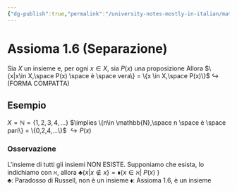 ```yaml
---
{"dg-publish":true,"permalink":"/university-notes-mostly-in-italian/matematica-discreta/teoria/assioma-1-6-separazione/","created":"2023-01-23T16:25:30.258+01:00","updated":"2023-01-23T16:25:30.258+01:00"}
---
```


# Assioma 1.6 (Separazione)
Sia $X$ un insieme e, per ogni $x \in X$, sia $P(x)$ una proposizione
Allora   $\{x|x\in X,\space P(x) \space è \space vera\} = \{x \in X,\space P(x)\}$ 
																        $\hookrightarrow$ (FORMA COMPATTA)

## Esempio
$X = \mathbb{N} = \{1,2,3,4,...\}$
$\implies \{n\in \mathbb{N},\space n \space è \space pari\} = \{0,2,4,...\}$
								$\hookrightarrow P(x)$

### Osservazione
L'insieme di tutti gli insiemi NON ESISTE.
Supponiamo che esista, lo indichiamo con $\aleph$, allora $\clubsuit \{x | x \notin x \} = \blacklozenge\{ x \in \aleph | \ P(x)\ \}$     
$\clubsuit :$ Paradosso di Russell, non è un insieme
$\blacklozenge :$ Assioma 1.6, è un insieme


